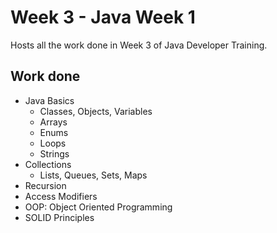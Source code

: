 # Week 3 - Java Week 1

Hosts all the work done in Week 3 of Java Developer Training.

## Work done

- Java Basics
  - Classes, Objects, Variables
  - Arrays
  - Enums
  - Loops
  - Strings
- Collections
  - Lists, Queues, Sets, Maps
- Recursion
- Access Modifiers
- OOP: Object Oriented Programming
- SOLID Principles
